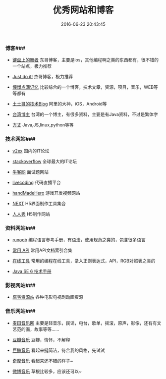 ﻿---
title: 优秀网站和博客
date: 2016-06-23 20:43:45
tags: [网站,博客]
categories: 通用
---

### 博客###

- [键盘上的舞者](http://www.lrdup.net/) 东哥博客，主要是ios，其他编程啊之类的东西都有，很不错的一个站点，极力推荐

- [Just do it!](http://blog.csdn.net/whjkm) 杰哥博客，极力推荐


- [憧憬点滴记忆](https://www.licoy.cn/resource-sharing/fun-station)  比较综合的一个博客，技术文章，资源，项目，音乐，WEB等等都有

- [土土哥的技术Blog](http://tutuge.me/) 阿里的大神，iOS，Android等

- [台湾博主](http://openhome.cc/Gossip/index.html) 台湾的一个博主，有很多资料，主要是有Java资料，不过是繁体字

- [方丈](http://0opslab.com/) Java,JS,linux,python等等


### 技术网站###


- [v2ex](http://www.v2ex.com/?tab=tech) 国内的IT论坛

- [stackoverflow](http://stackoverflow.com/) 全球最大的IT论坛

- [牛客网](http://www.nowcoder.com/) 面试题网站

- [livecoding](https://www.livecoding.tv/) 代码直播平台

- [handMadeHero](https://handmadehero.org) 游戏开发视频网站

- [NEXT](https://next.36kr.com/posts/collections/61) H5界面制作工具集合

- [人人秀](http://www.rrxiu.net/) H5制作网站

### 资料网站###

- [runoob](http://www.runoob.com) 编程语言参考手册，有语法，使用规范之类的，包含很多语言

- [常用 API](http://tool.oschina.net/apidocs/api) 常用API文档索引合集

- [在线工具](http://tool.oschina.net/) 常用的编程在线工具，录入正则表达式，API，RGB对照表之类的

- [Java SE 6 技术手册](https://github.com/JustinSDK/JavaSE6Tutorial)

### 影视网站###

- [腐宅资源站](http://www.zhaifu.cc/bl/dianying/) 各种电影电视剧动画资源

### 音乐网站###

- [麦田音乐网](http://www.mtyyw.com) 主要是轻音乐，民谣，电台，歌单，摇滚，原声，影像，还有有文艺范的画，故事等等......

- [豆瓣音乐](https://music.douban.com/) 豆瓣，情怀，不解释

- [巨鲸音乐](http://www.top100.cn/) 看起来挺简洁，符合我的风格，先试试

- [奇摩音乐](https://yahoo.streetvoice.com/) 看起来还不错的样子~

- [微博音乐](http://music.weibo.com/) 草根比较多，应该还可以~


<!-- more -->